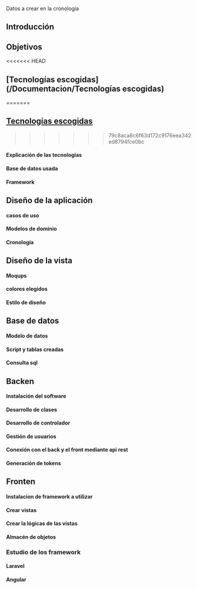 Datos a crear en la cronología 
## Introducción
## Objetivos
<<<<<<< HEAD
## [Tecnologías escogidas](/Documentacion/Tecnologías escogidas)
=======
## [Tecnologías escogidas](/Documentacion/Tecnologías_escogidas.md)
>>>>>>> 79c8aca8c6f63d172c9176eea342ed8794fce0bc
#### Explicación de las tecnologías 
#### Base de datos usada 
#### Framework
## Diseño de la aplicación
#### casos de uso 
#### Modelos de dominio
#### Cronología
## Diseño de la vista
#### Moqups
#### colores elegidos 
#### Estilo de diseño
## Base de datos
#### Modelo de datos 
#### Script y tablas creadas 
#### Consulta sql
## Backen
#### Instalación del software
#### Desarrollo de clases
#### Desarrollo de controlador
#### Gestión de usuarios
#### Conexión con el back y el front mediante api rest
#### Generación de tokens
## Fronten 
#### Instalacion de framework  a utilizar 
#### Crear vistas
#### Crear la lógicas de las vistas
#### Almacén de objetos 
### Estudio de los framework 
#### Laravel 
#### Angular

